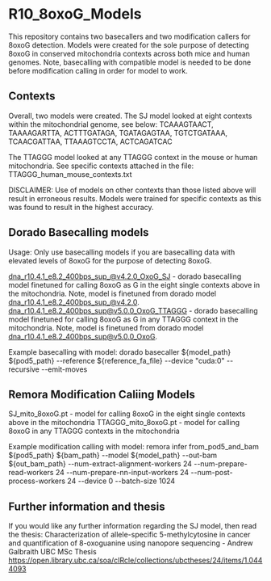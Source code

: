 # R10_8oxoG_Models
This repository contains two basecallers and two modification callers for 8oxoG detection. Models were created for the sole purpose of detecting 8oxoG in conserved mitochondria contexts across both mice and human genomes. Note, basecalling with compatible model is needed to be done before modification calling in order for model to work.

## Contexts 

Overall, two models were created. The SJ model looked at eight contexts within the mitochondrial genome, see below: TCAAAGTAACT, TAAAAGARTTA, ACTTTGATAGA, TGATAGAGTAA, TGTCTGATAAA, TCAACGATTAA, TTAAAGTCCTA, ACTCAGATCAC

The TTAGGG model looked at any TTAGGG context in the mouse or human mitochondria. See specific contexts attached in the file: TTAGGG_human_mouse_contexts.txt

DISCLAIMER: Use of models on other contexts than those listed above will result in erroneous results. Models were trained for specific contexts as this was found to result in the highest accuracy.

## Dorado Basecalling models 

Usage: Only use basecalling models if you are basecalling data with elevated levels of 8oxoG for the purpose of detecting 8oxoG.

dna_r10.4.1_e8.2_400bps_sup_@v4.2.0_OxoG_SJ - dorado basecalling model finetuned for calling 8oxoG as G in the eight single contexts above in the mitochondria. Note, model is finetuned from dorado model dna_r10.4.1_e8.2_400bps_sup_@v4.2.0.
dna_r10.4.1_e8.2_400bps_sup@v5.0.0_OxoG_TTAGGG - dorado basecalling model finetuned for calling 8oxoG as G in any TTAGGG context in the mitochondria. Note, model is finetuned from dorado model dna_r10.4.1_e8.2_400bps_sup@v5.0.0_OxoG. 

Example basecalling with model: dorado basecaller ${model_path} ${pod5_path} --reference ${reference_fa_file} --device "cuda:0" --recursive --emit-moves

## Remora Modification Caliing Models

SJ_mito_8oxoG.pt - model for calling 8oxoG in the eight single contexts above in the mitochondria
TTAGGG_mito_8oxoG.pt - model for calling 8oxoG in any TTAGGG contexts in the mitochondria

Example modification calling with model: remora infer from_pod5_and_bam ${pod5_path} ${bam_path} --model ${model_path} --out-bam ${out_bam_path} --num-extract-alignment-workers 24 --num-prepare-read-workers 24 --num-prepare-nn-input-workers 24 --num-post-process-workers 24 --device 0 --batch-size 1024

## Further information and thesis

If you would like any further information regarding the SJ model, then read the thesis:
Characterization of allele-specific 5-methylcytosine in cancer and quantification of 8-oxoguanine using nanopore sequencing - Andrew Galbraith UBC MSc Thesis
https://open.library.ubc.ca/soa/cIRcle/collections/ubctheses/24/items/1.0444093
